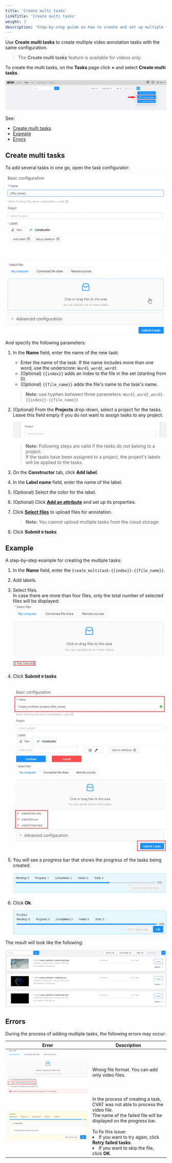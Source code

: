 ```yaml
---
title: 'Create multi tasks'
linkTitle: 'Create multi tasks'
weight: 3
description: 'Step-by-step guide on how to create and set up multiple tasks'
---
```


Use **Create multi tasks** to create multiple video annotation tasks with the same configuration.

> The **Сreate multi tasks** feature is available for videos only.

To create the multi tasks, on the **Tasks** page click **+** and
select **Create multi tasks**.

![](/images/image254.jpg)

See:

- [Create multi tasks](#create-multi-tasks)
- [Example](#example)
- [Errors](#errors)

## Create multi tasks

To add several tasks in one go, open the task configurator:

![Multitack configurator](/images/multitask_configurator.png)

And specify the following parameters:

1. In the **Name** field, enter the name of the new task:

   - Enter the name of the task. If the name includes more than one word, use the underscore: `Word1_word2_word3`
   - (Optional) `{{index}}` adds an index to the file in the set (starting from 0).
   - (Optional) `{{file_name}}` adds the file's name to the task's name.
   > **Note:** use hyphen between three parameters: `Word1_word2_word3-{{index}}-{{file_name}}`

2. (Optional) From the **Projects** drop-down, select a project for the tasks.
   <br>Leave this field empty if you do not want to assign tasks to any project.

   ![Select project](/images/image193.jpg)

   > **Note:** Following steps are valid if the tasks do not belong to a project.
   > <br>If the tasks have been assigned to a project, the project's labels will be applied to the tasks.

3. On the **Constructor** tab, click **Add label**.
4. In the **Label name** field, enter the name of the label.
5. (Optional) Select the color for the label.
6. (Optional) Click [**Add an attribute**](/docs/manual/basics/create_an_annotation_task/#add-an-attribute)
   and set up its properties.
7. Click [**Select files**](/docs/manual/basics/create_an_annotation_task/#select-files)
   to upload files for annotation.
   > **Note:** You cannot upload multiple tasks from the cloud storage.
8. Click **Submit `N` tasks**

## Example

A step-by-step example for creating the multiple tasks:

1. In the **Name** field, enter the `Create_multitask-{{index}}-{{file_name}}`.
2. Add labels.
3. Select files. <br>In case there are more than four files,
   only the total number of selected files will be displayed:
   ![](/images/image258.jpg)
4. Click **Submit `N` tasks**

   ![](/images/image257.jpg)

5. You will see a progress bar that shows the progress of the tasks being created:

   ![](/images/image259.jpg)

6. Click **Ok**.

   ![](/images/image260.jpg)

The result will look like the following:

![](/images/image261.jpg)

## Errors

During the process of adding multiple tasks, the following errors may occur:

<!--lint disable maximum-line-length-->

| Error                     | Description                                                                                                                                                                                                                                                                                      |
| ------------------------- | ------------------------------------------------------------------------------------------------------------------------------------------------------------------------------------------------------------------------------------------------------------------------------------------------ |
| ![](/images/image262.jpg) | Wrong file format. You can add only video files.                                                                                                                                                                                                                                                 |
| ![](/images/image263.jpg) | In the process of creating a task, CVAT was not able to process the video file. <br>The name of the failed file will be displayed on the progress bar. <br><br> To fix this issue: <li> If you want to try again, click **Retry failed tasks**. <li> If you want to skip the file, click **OK**.|

<!--lint enable maximum-line-length-->
